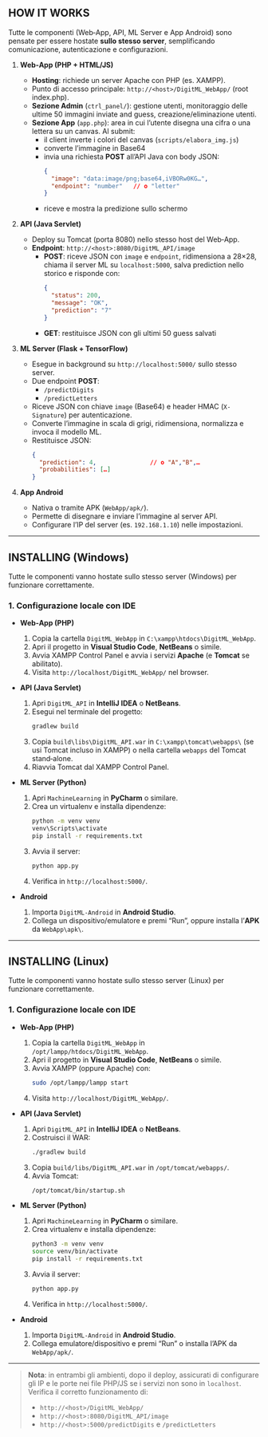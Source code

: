 ## HOW IT WORKS

Tutte le componenti (Web‑App, API, ML Server e App Android) sono pensate per essere hostate **sullo stesso server**, semplificando comunicazione, autenticazione e configurazioni.

1. **Web‑App (PHP + HTML/JS)**

   - **Hosting**: richiede un server Apache con PHP (es. XAMPP).
   - Punto di accesso principale: `http://<host>/DigitML_WebApp/` (root index.php).
   - **Sezione Admin** (`ctrl_panel/`): gestione utenti, monitoraggio delle ultime 50 immagini inviate and guess, creazione/eliminazione utenti.
   - **Sezione App** (`app.php`): area in cui l’utente disegna una cifra o una lettera su un canvas. Al submit:
     - il client inverte i colori del canvas (`scripts/elabora_img.js`)
     - converte l’immagine in Base64
     - invia una richiesta **POST** all’API Java con body JSON:
       ```json
       {
         "image": "data:image/png;base64,iVBORw0KG…",
         "endpoint": "number"   // o "letter"
       }
       ```
     - riceve e mostra la predizione sullo schermo

2. **API (Java Servlet)**

   - Deploy su Tomcat (porta 8080) nello stesso host del Web‑App.
   - **Endpoint**: `http://<host>:8080/DigitML_API/image`
     - **POST**: riceve JSON con `image` e `endpoint`, ridimensiona a 28×28, chiama il server ML su `localhost:5000`, salva prediction nello storico e risponde con:
       ```json
       {
         "status": 200,
         "message": "OK",
         "prediction": "7"
       }
       ```
     - **GET**: restituisce JSON con gli ultimi 50 guess salvati

3. **ML Server (Flask + TensorFlow)**

   - Esegue in background su `http://localhost:5000/` sullo stesso server.
   - Due endpoint **POST**:
     - `/predictDigits`
     - `/predictLetters`
   - Riceve JSON con chiave `image` (Base64) e header HMAC (`X-Signature`) per autenticazione.
   - Converte l’immagine in scala di grigi, ridimensiona, normalizza e invoca il modello ML.
   - Restituisce JSON:
     ```json
     {
       "prediction": 4,               // o "A","B",…
       "probabilities": […]
     }
     ```

4. **App Android**

   - Nativa o tramite APK (`WebApp/apk/`).
   - Permette di disegnare e inviare l’immagine al server API.
   - Configurare l’IP del server (es. `192.168.1.10`) nelle impostazioni.

---

## INSTALLING (Windows)

Tutte le componenti vanno hostate sullo stesso server (Windows) per funzionare correttamente.

### 1. Configurazione locale con IDE
- **Web‑App (PHP)**
  1. Copia la cartella `DigitML_WebApp` in `C:\xampp\htdocs\DigitML_WebApp`.
  2. Apri il progetto in **Visual Studio Code**, **NetBeans** o simile.
  3. Avvia XAMPP Control Panel e avvia i servizi **Apache** (e **Tomcat** se abilitato).
  4. Visita `http://localhost/DigitML_WebApp/` nel browser.

- **API (Java Servlet)**
  1. Apri `DigitML_API` in **IntelliJ IDEA** o **NetBeans**.
  2. Esegui nel terminale del progetto:
     ```bat
     gradlew build
     ```
  3. Copia `build\libs\DigitML_API.war` in `C:\xampp\tomcat\webapps\` (se usi Tomcat incluso in XAMPP) o nella cartella `webapps` del Tomcat stand‑alone.
  4. Riavvia Tomcat dal XAMPP Control Panel.

- **ML Server (Python)**
  1. Apri `MachineLearning` in **PyCharm** o similare.
  2. Crea un virtualenv e installa dipendenze:
     ```bat
     python -m venv venv
     venv\Scripts\activate
     pip install -r requirements.txt
     ```
  3. Avvia il server:
     ```bat
     python app.py
     ```
  4. Verifica in `http://localhost:5000/`.

- **Android**
  1. Importa `DigitML-Android` in **Android Studio**.
  2. Collega un dispositivo/emulatore e premi “Run”, oppure installa l’**APK** da `WebApp\apk\`.

---

## INSTALLING (Linux)

Tutte le componenti vanno hostate sullo stesso server (Linux) per funzionare correttamente.

### 1. Configurazione locale con IDE
- **Web‑App (PHP)**
  1. Copia la cartella `DigitML_WebApp` in `/opt/lampp/htdocs/DigitML_WebApp`.
  2. Apri il progetto in **Visual Studio Code**, **NetBeans** o simile.
  3. Avvia XAMPP (oppure Apache) con:
     ```bash
     sudo /opt/lampp/lampp start
     ```
  4. Visita `http://localhost/DigitML_WebApp/`.

- **API (Java Servlet)**
  1. Apri `DigitML_API` in **IntelliJ IDEA** o **NetBeans**.
  2. Costruisci il WAR:
     ```bash
     ./gradlew build
     ```
  3. Copia `build/libs/DigitML_API.war` in `/opt/tomcat/webapps/`.
  4. Avvia Tomcat:
     ```bash
     /opt/tomcat/bin/startup.sh
     ```

- **ML Server (Python)**
  1. Apri `MachineLearning` in **PyCharm** o similare.
  2. Crea virtualenv e installa dipendenze:
     ```bash
     python3 -m venv venv
     source venv/bin/activate
     pip install -r requirements.txt
     ```
  3. Avvia il server:
     ```bash
     python app.py
     ```
  4. Verifica in `http://localhost:5000/`.

- **Android**
  1. Importa `DigitML-Android` in **Android Studio**.
  2. Collega emulatore/dispositivo e premi “Run” o installa l’APK da `WebApp/apk/`.

---

> **Nota**: in entrambi gli ambienti, dopo il deploy, assicurati di configurare gli IP e le porte nei file PHP/JS se i servizi non sono in `localhost`. Verifica il corretto funzionamento di:
> - `http://<host>/DigitML_WebApp/`
> - `http://<host>:8080/DigitML_API/image`
> - `http://<host>:5000/predictDigits` e `/predictLetters`

